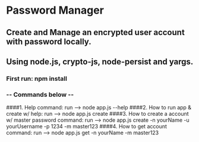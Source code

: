 # Password Manager

## Create and Manage an encrypted user account with password locally.
## Using node.js, crypto-js, node-persist and yargs.

### First run: npm install

### -- Commands below --

####1. Help command: 
   run --> node app.js --help
####2. How to run app & create w/ help: 
   run --> node app.js create
####3. How to create a account w/ master password command:
   run --> node app.js create -n yourName -u yourUsername -p 1234 -m master123
####4. How to get account command: 
   run --> node app.js get -n yourName -m master123
